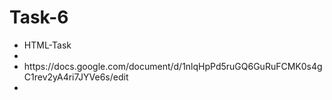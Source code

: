 # Task-6
<ul><li>HTML-Task<li><br>
<li>https://docs.google.com/document/d/1nlqHpPd5ruGQ6GuRuFCMK0s4gC1rev2yA4ri7JYVe6s/edit<li>
